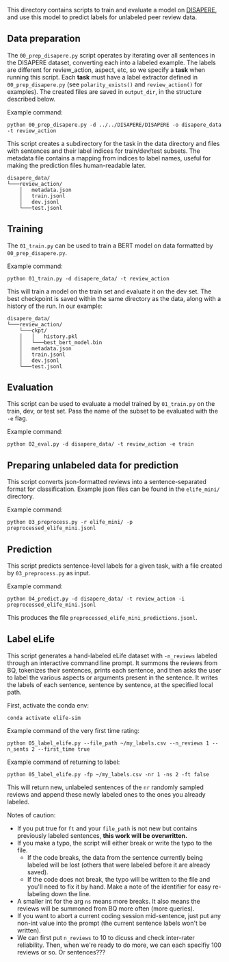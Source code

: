 
This directory contains scripts to train and evaluate a model on [DISAPERE](https://github.com/nnkennard/DISAPERE), and use this model to predict labels for unlabeled peer review data.

## Data preparation

The `00_prep_disapere.py` script operates by iterating over all sentences in the DISAPERE dataset, converting each into a labeled example. The labels are different for review_action, aspect, etc, so we specify a **task** when running this script. Each **task** must have a label extractor defined in `00_prep_disapere.py` (see `polarity_exists()` and `review_action()` for examples). The created files are saved in `output_dir`, in the structure described below.

Example command:

```
python 00_prep_disapere.py -d ../../DISAPERE/DISAPERE -o disapere_data -t review_action
```

This script creates a subdirectory for the task in the data directory and files with sentences and their label indices for train/dev/test subsets. The metadata file contains a mapping from indices to label names, useful for making the prediction files human-readable later.

```
disapere_data/
└───review_action/
    │   metadata.json  
    │   train.jsonl
    │   dev.jsonl
    └───test.jsonl
```

## Training

The `01_train.py` can be used to train a BERT model on data formatted by `00_prep_disapere.py`. 

Example command:
```
python 01_train.py -d disapere_data/ -t review_action
```
This will train a model on the train set and evaluate it on the dev set. The best checkpoint is saved within the same directory as the data, along with a history of the run. In our example:

```
disapere_data/
└───review_action/
    └───ckpt/
    │   │   history.pkl 
    │   └───best_bert_model.bin
    │   metadata.json  
    │   train.jsonl
    │   dev.jsonl
    └───test.jsonl
```


## Evaluation

This script can be used to evaluate a model trained by `01_train.py` on the train, dev, or test set. Pass the name of the subset to be evaluated with the `-e` flag.

Example command:
```
python 02_eval.py -d disapere_data/ -t review_action -e train
```

## Preparing unlabeled data for prediction

This script converts json-formatted reviews into a sentence-separated format for classification. Example json files can be found in the `elife_mini/` directory.

Example command:
```
python 03_preprocess.py -r elife_mini/ -p preprocessed_elife_mini.jsonl
```

## Prediction

This script predicts sentence-level labels for a given task, with a file created by `03_preprocess.py` as input.

Example command:
```
python 04_predict.py -d disapere_data/ -t review_action -i preprocessed_elife_mini.jsonl
```

This produces the file `preprocessed_elife_mini_predictions.jsonl`.


## Label eLife

This script generates a hand-labeled eLife dataset with `-n_reviews` labeled through an interactive command line prompt. It summons the reviews from BQ, tokenizes their sentences, prints each sentence, and then asks the user to label the various aspects or arguments present in the sentence. It writes the labels of each sentence, sentence by sentence, at the specified local path. 

First, activate the conda env:
```
conda activate elife-sim
```

Example command of the very first time rating:
```
python 05_label_elife.py --file_path ~/my_labels.csv --n_reviews 1 --n_sents 2 --first_time true
```

Example command of returning to label:
```
python 05_label_elife.py -fp ~/my_labels.csv -nr 1 -ns 2 -ft false
```
This will return new, unlabeled sentences of the `nr` randomly sampled reviews and append these newly labeled ones to the ones you already labeled.

Notes of caution:
- If you put true for `ft` and your `file_path` is not new but contains previously labeled sentences, __this work will be overwritten.__
- If you make a typo, the script will either break or write the typo to the file. 
    - If the code breaks, the data from the sentence currently being labeled will be lost (others that were labeled before it are already saved). 
    - If the code does not break, the typo will be written to the file and you'll need to fix it by hand. Make a note of the identifier for easy re-labeling down the line.
- A smaller int for the arg `ns` means more breaks. It also means the reviews will be summoned from BQ more often (more queries).
- If you want to abort a current coding session mid-sentence, just put any non-int value into the prompt (the current sentence labels won't be written).
- We can first put `n_reviews` to 10 to dicuss and check inter-rater reliability. Then, when we're ready to do more, we can each specifiy 100 reviews or so. Or sentences???